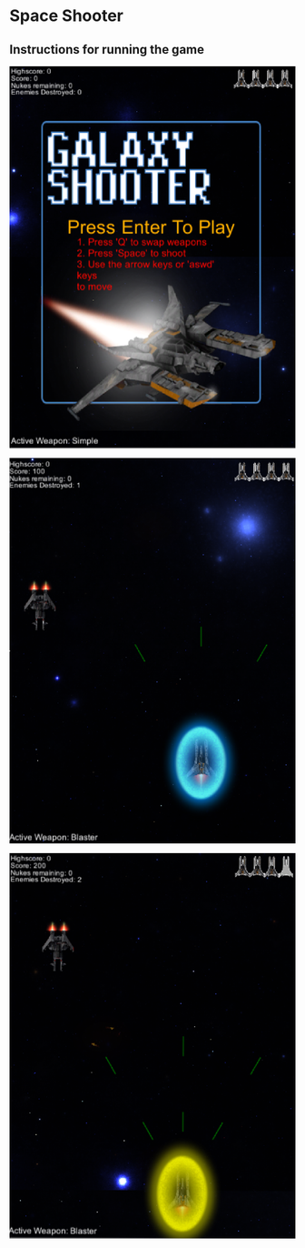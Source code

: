 # Space Shooter
## Instructions for running the game


![alt text](Screenshots/TitleScreen.png "Title Screen display")

![alt text](Screenshots/Screenshot1.png "Displaying the player and an enemy!")

![alt text](Screenshots/Screenshot2.png "Displaying gameplay!")
